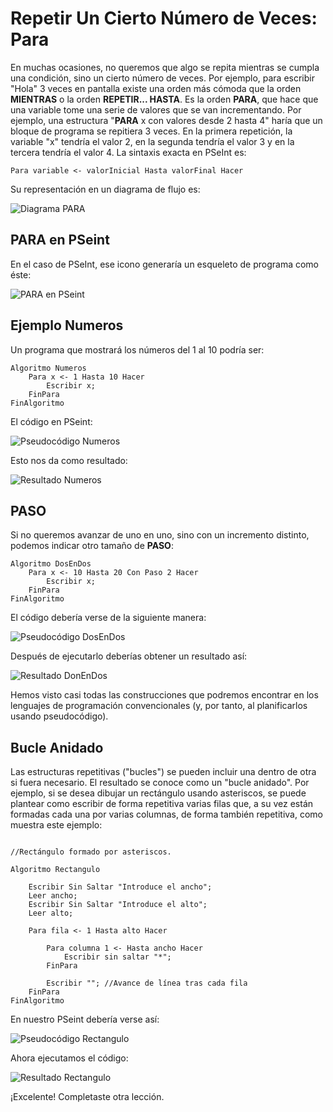 # Repetir Un Cierto Número de Veces: Para

En muchas ocasiones, no queremos que algo se repita mientras se cumpla una condición, sino un cierto número de veces. Por ejemplo, para escribir "Hola" 3 veces en pantalla existe una orden más cómoda que la orden **MIENTRAS** o la orden **REPETIR... HASTA**. Es la orden **PARA**, que hace que una variable tome una serie de valores que se van incrementando. Por ejemplo, una estructura "**PARA** x con valores desde 2 hasta 4" haría que un bloque de programa se repitiera 3 veces. En la primera repetición, la variable "x" tendría el valor 2, en la segunda tendría el valor 3 y en la tercera tendría el valor 4. La sintaxis exacta en PSeInt es:

~~~pseudocode
Para variable <- valorInicial Hasta valorFinal Hacer
~~~

Su representación en un diagrama de flujo es:

![Diagrama PARA](./media/l7_01.png)

## PARA en PSeint

En el caso de PSeInt, ese icono generaría un esqueleto de programa como éste:

![PARA en PSeint](./media/l7_02.png)

## Ejemplo Numeros

Un programa que mostrará los números del 1 al 10 podría ser:

~~~pseudocode
Algoritmo Numeros
    Para x <- 1 Hasta 10 Hacer
        Escribir x;
    FinPara
FinAlgoritmo
~~~

El código en PSeint:

![Pseudocódigo Numeros](./media/l7_03.png)

Esto nos da como resultado:

![Resultado Numeros](./media/l7_04.png)

## PASO

Si no queremos avanzar de uno en uno, sino con un incremento distinto, podemos indicar otro tamaño de **PASO**:

~~~pseudocode
Algoritmo DosEnDos
    Para x <- 10 Hasta 20 Con Paso 2 Hacer
        Escribir x;
    FinPara
FinAlgoritmo
~~~

El código debería verse de la siguiente manera:

![Pseudocódigo DosEnDos](./media/l7_05.png)

Después de ejecutarlo deberías obtener un resultado así:

![Resultado DonEnDos](./media/l7_06.png)

Hemos visto casi todas las construcciones que podremos encontrar en los lenguajes de programación convencionales (y, por tanto, al planificarlos usando pseudocódigo).

## Bucle Anidado

Las estructuras repetitivas ("bucles") se pueden incluir una dentro de otra si fuera necesario. El resultado se conoce como un "bucle anidado". Por ejemplo, si se desea dibujar un rectángulo usando asteriscos, se puede plantear como escribir de forma repetitiva varias filas que, a su vez están formadas cada una por varias columnas, de forma también repetitiva, como muestra este ejemplo:

~~~pseudocode

//Rectángulo formado por asteriscos.

Algoritmo Rectangulo

    Escribir Sin Saltar "Introduce el ancho";
    Leer ancho;
    Escribir Sin Saltar "Introduce el alto";
    Leer alto;

    Para fila <- 1 Hasta alto Hacer

        Para columna 1 <- Hasta ancho Hacer
            Escribir sin saltar "*";
        FinPara

        Escribir ""; //Avance de línea tras cada fila
    FinPara
FinAlgoritmo
~~~

En nuestro PSeint debería verse así:

![Pseudocódigo Rectangulo](./media/l7_07.png)

Ahora ejecutamos el código:

![Resultado Rectangulo](./media/l7_08.png)

¡Excelente! Completaste otra lección.
